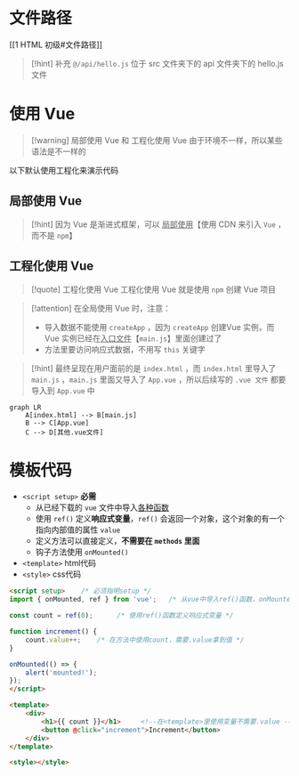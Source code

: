 # 文件路径
[[1 HTML 初级#文件路径]]

>[!hint] 补充
>`@/api/hello.js` 位于 src 文件夹下的 api 文件夹下的 hello.js 文件

# 使用 Vue
>[!warning] 局部使用 Vue 和 工程化使用 Vue 由于环境不一样，所以某些语法是不一样的

以下默认使用工程化来演示代码

## 局部使用 Vue
>[!hint] 因为 Vue 是渐进式框架，可以 <u>局部使用</u>【使用 CDN 来引入 `Vue` ，而不是 `npm`】

## 工程化使用 Vue
>[!quote] 工程化使用 Vue
>工程化使用 Vue 就是使用 `npm` 创建 Vue 项目

>[!attention] 在全局使用 Vue 时，注意：
>- 导入数据不能使用 `createApp` ，因为 `createApp` 创建Vue 实例，而 Vue 实例已经在<u>入口文件</u>【`main.js`】里面创建过了
>- 方法里要访问响应式数据，不用写 `this` 关键字

>[!hint] 最终呈现在用户面前的是 `index.html` ，而 `index.html` 里导入了 `main.js` ，`main.js` 里面又导入了 `App.vue` ，所以后续写的 `.vue 文件` 都要导入到 `App.vue` 中

```mermaid
graph LR
    A[index.html] --> B[main.js]
    B --> C[App.vue]
    C --> D[其他.vue文件]
```


# 模板代码
- `<script setup>` **必需**
	- 从已经下载的 `vue` 文件中导入<u>各种函数</u>
	- 使用 `ref()` 定义**响应式变量**，`ref()` 会返回一个对象，这个对象的有一个指向内部值的属性 `value`
	- 定义方法可以直接定义，**不需要在 `methods` 里面**
	- 钩子方法使用 `onMounted()`
- `<template>` html代码
- `<style>` css代码

```html
<script setup>    /* 必须指明setup */
import { onMounted, ref } from 'vue';   /* 从vue中导入ref()函数，onMounted()函数 */

const count = ref(0);      /* 使用ref()函数定义响应式变量 */

function increment() {
    count.value++;    /* 在方法中使用count，需要.value拿到值 */
}

onMounted(() => {
    alert('mounted!');
});
</script>

<template>
    <div>
        <h1>{{ count }}</h1>     <!--在<template>里使用变量不需要.value -->
        <button @click="increment">Increment</button>
    </div>
</template>

<style></style>
```
